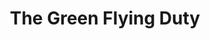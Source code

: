 ---
title: The Green Flying Duty
featured: true
url: 'https://www.responsiblevacation.com/copy/write-to-politicians'
categories:
  - 3d78ba9a-4f85-464b-a330-1cfb5c137328
tags:
  - carbon-tax
description: >-
  The UK is one of the few countries to tax aviation fuel, but it is too low,
  and not ringfenced for climate solutions. The Green Flying Duty proposal is a
  reformed version of the UK's APD, that will be ring-fenced for Research and
  Development (R&D) in electric aviation and to improve railway connectivity.
  Suggest this to politicians worldwide.
image: null
blueprint: action

---